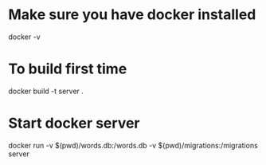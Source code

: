 # Make sure you have docker installed

docker -v

# To build first time

docker build -t server .

# Start docker server

docker run -v $(pwd)/words.db:/words.db -v $(pwd)/migrations:/migrations server
